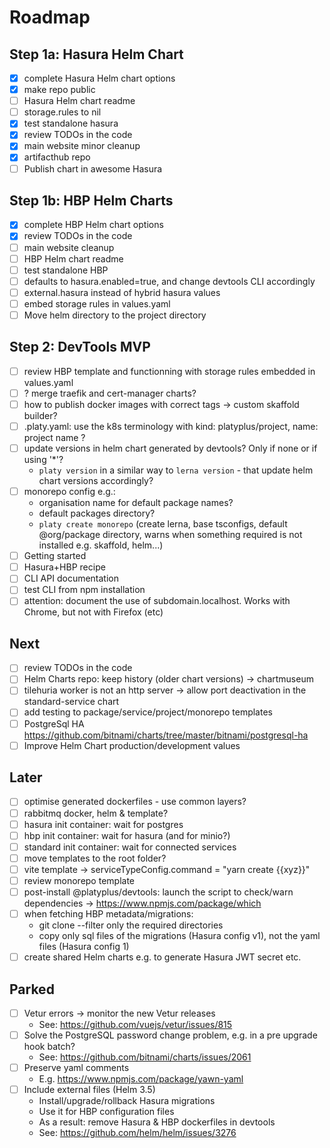 # Roadmap

## Step 1a: Hasura Helm Chart

- [x] complete Hasura Helm chart options
- [x] make repo public
- [ ] Hasura Helm chart readme
- [ ] storage.rules to nil
- [x] test standalone hasura
- [x] review TODOs in the code
- [x] main website minor cleanup
- [x] artifacthub repo
- [ ] Publish chart in awesome Hasura

## Step 1b: HBP Helm Charts

- [x] complete HBP Helm chart options
- [x] review TODOs in the code
- [ ] main website cleanup
- [ ] HBP Helm chart readme
- [ ] test standalone HBP
- [ ] defaults to hasura.enabled=true, and change devtools CLI accordingly
- [ ] external.hasura instead of hybrid hasura values
- [ ] embed storage rules in values.yaml
- [ ] Move helm directory to the project directory

## Step 2: DevTools MVP

- [ ] review HBP template and functionning with storage rules embedded in values.yaml
- [ ] ? merge traefik and cert-manager charts?
- [ ] how to publish docker images with correct tags -> custom skaffold builder?
- [ ] .platy.yaml: use the k8s terminology with kind: platyplus/project, name: project name ?
- [ ] update versions in helm chart generated by devtools? Only if none or if using '\*'?
  - `platy version` in a similar way to `lerna version` - that update helm chart versions accordingly?
- [ ] monorepo config e.g.:
  - organisation name for default package names?
  - default packages directory?
  - `platy create monorepo` (create lerna, base tsconfigs, default @org/package directory, warns when something required is not installed e.g. skaffold, helm...)
- [ ] Getting started
- [ ] Hasura+HBP recipe
- [ ] CLI API documentation
- [ ] test CLI from npm installation
- [ ] attention: document the use of subdomain.localhost. Works with Chrome, but not with Firefox (etc)

## Next

- [ ] review TODOs in the code
- [ ] Helm Charts repo: keep history (older chart versions) -> chartmuseum
- [ ] tilehuria worker is not an http server -> allow port deactivation in the standard-service chart
- [ ] add testing to package/service/project/monorepo templates
- [ ] PostgreSql HA https://github.com/bitnami/charts/tree/master/bitnami/postgresql-ha
- [ ] Improve Helm Chart production/development values

## Later

- [ ] optimise generated dockerfiles - use common layers?
- [ ] rabbitmq docker, helm & template?
- [ ] hasura init container: wait for postgres
- [ ] hbp init container: wait for hasura (and for minio?)
- [ ] standard init container: wait for connected services
- [ ] move templates to the root folder?
- [ ] vite template -> serviceTypeConfig.command = "yarn create {{xyz}}"
- [ ] review monorepo template
- [ ] post-install @platyplus/devtools: launch the script to check/warn dependencies -> https://www.npmjs.com/package/which
- [ ] when fetching HBP metadata/migrations:
  - git clone --filter only the required directories
  - copy only sql files of the migrations (Hasura config v1), not the yaml files (Hasura config 1)
- [ ] create shared Helm charts e.g. to generate Hasura JWT secret etc.

## Parked

- [ ] Vetur errors -> monitor the new Vetur releases
  - See: https://github.com/vuejs/vetur/issues/815
- [ ] Solve the PostgreSQL password change problem, e.g. in a pre upgrade hook batch?
  - See: https://github.com/bitnami/charts/issues/2061
- [ ] Preserve yaml comments
  - E.g. https://www.npmjs.com/package/yawn-yaml
- [ ] Include external files (Helm 3.5)
  - Install/upgrade/rollback Hasura migrations
  - Use it for HBP configuration files
  - As a result: remove Hasura & HBP dockerfiles in devtools
  - See: https://github.com/helm/helm/issues/3276
